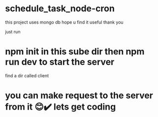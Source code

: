 # schedule_task_node-cron


this project uses mongo db hope u find it useful thank you

just run 

# npm init in this sube dir then npm run dev to start the server 
find a dir called client 
# you can make request to the server from it 😊✔️  lets get coding 